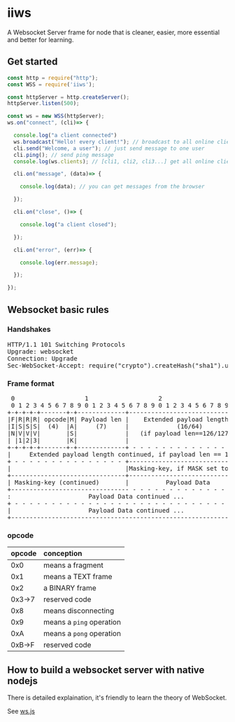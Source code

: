 # iiws

A Websocket Server frame for node that is cleaner, easier, more essential and better for learning.

## Get started

```js
const http = require("http");
const WSS = require('iiws');

const httpServer = http.createServer();
httpServer.listen(500);

const ws = new WSS(httpServer);
ws.on("connect", (cli)=> {

  console.log("a client connected")
  ws.broadcast("Hello! every client!"); // broadcast to all online client
  cli.send("Welcome, a user"); // just send message to one user
  cli.ping(); // send ping message
  console.log(ws.clients); // [cli1, cli2, cli3...] get all online clients array

  cli.on("message", (data)=> {

    console.log(data); // you can get messages from the browser

  });

  cli.on("close", ()=> {

    console.log("a client closed");

  });

  cli.on("error", (err)=> {

    console.log(err.message);

  });

});

```

## Websocket basic rules

### Handshakes

<pre>
HTTP/1.1 101 Switching Protocols
Upgrade: websocket
Connection: Upgrade
Sec-WebSocket-Accept: require("crypto").createHash("sha1").update(req.headers['sec-websocket-key']+"258EAFA5-E914-47DA-95CA-C5AB0DC85B11").digest("base64")
</pre>

### Frame format

<pre>
 0                   1                   2                   3
 0 1 2 3 4 5 6 7 8 9 0 1 2 3 4 5 6 7 8 9 0 1 2 3 4 5 6 7 8 9 0 1
+-+-+-+-+-------+-+-------------+-------------------------------+
|F|R|R|R| opcode|M| Payload len |    Extended payload length    |
|I|S|S|S|  (4)  |A|     (7)     |             (16/64)           |
|N|V|V|V|       |S|             |   (if payload len==126/127)   |
| |1|2|3|       |K|             |                               |
+-+-+-+-+-------+-+-------------+ - - - - - - - - - - - - - - - +
|     Extended payload length continued, if payload len == 127  |
+ - - - - - - - - - - - - - - - +-------------------------------+
|                               |Masking-key, if MASK set to 1  |
+-------------------------------+-------------------------------+
| Masking-key (continued)       |          Payload Data         |
+-------------------------------- - - - - - - - - - - - - - - - +
:                     Payload Data continued ...                :
+ - - - - - - - - - - - - - - - - - - - - - - - - - - - - - - - +
|                     Payload Data continued ...                |
+---------------------------------------------------------------+
</pre>

### opcode

|opcode|conception               |
|:---- | :----                   |
|0x0   |means a fragment         |
|0x1   |means a TEXT frame       |
|0x2   |a BINARY frame           |
|0x3->7|reserved code            |
|0x8   |means disconnecting      |
|0x9   |means a `ping` operation |
|0xA   |means a `pong` operation |
|0xB->F|reserved code            |

## How to build a websocket server with native nodejs

There is detailed explaination, it's friendly to learn the theory of WebSocket.

See [ws.js](ws.js)
